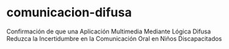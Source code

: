 # comunicacion-difusa
Confirmación de que una Aplicación Multimedia Mediante Lógica Difusa Reduzca la Incertidumbre en la Comunicación Oral en Niños Discapacitados
